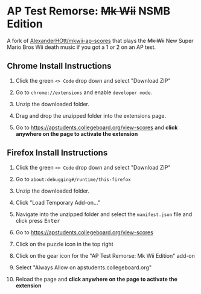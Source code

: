 # AP Test Remorse: ~~Mk Wii~~ NSMB Edition

A fork of [AlexanderHOtt/mkwii-ap-scores](https://github.com/AlexanderHOtt/mkwii-ap-scores) that plays the ~~Mk Wii~~ New Super Mario 
Bros Wii death music if you got a 1 or 2 on an AP test.

## Chrome Install Instructions

1. Click the green `<> Code` drop down and select "Download ZIP"

1. Go to `chrome://extensions` and enable `developer mode`.

1. Unzip the downloaded folder.

1. Drag and drop the unzipped folder into the extensions page.

1. Go to <https://apstudents.collegeboard.org/view-scores> and **click anywhere on the page to activate the extension**

## Firefox Install Instructions

1. Click the green `<> Code` drop down and select "Download ZIP"

1. Go to `about:debugging#/runtime/this-firefox`

1. Unzip the downloaded folder.

1. Click "Load Temporary Add-on..."

1. Navigate into the unzipped folder and select the `manifest.json` file and click press <kbd>Enter</kbd>

1. Go to <https://apstudents.collegeboard.org/view-scores> 

1. Click on the puzzle icon in the top right

1. Click on the gear icon for the "AP Test Remorse: Mk Wii Edition" add-on

1. Select "Always Allow on apstudents.collegeboard.org"

1. Reload the page and **click anywhere on the page to activate the extension**
